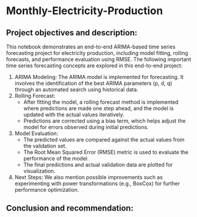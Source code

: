 # Monthly-Electricity-Production
## Project objectives and description:
This notebook demonstrates an end-to-end ARIMA-based time series forecasting project for electricity production, including model fitting, rolling forecasts, and performance evaluation using RMSE. The following important time series forecasting concepts are explored in this end-to-end project:
1. ARIMA Modeling: The ARIMA model is implemented for forecasting. It involves the identification of the best ARIMA parameters (p, d, q) through an automated search using historical data.
2. Rolling Forecast: 
    - After fitting the model, a rolling forecast method is implemented where predictions are made one step ahead, and the model is updated with the actual values iteratively.
    - Predictions are corrected using a bias term, which helps adjust the model for errors observed during initial predictions.
3. Model Evaluation:
    - The predicted values are compared against the actual values from the validation set.
    - The Root Mean Squared Error (RMSE) metric is used to evaluate the performance of the model.
    - The final predictions and actual validation data are plotted for visualization.    
4. Next Steps: We also mention possible improvements such as experimenting with power transformations (e.g., BoxCox) for further performance optimization.

## Conclusion and recommendation:
